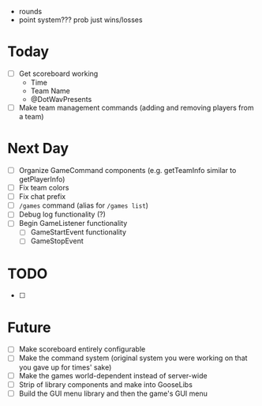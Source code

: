 - rounds
- point system??? prob just wins/losses

# Today
- [ ] Get scoreboard working
  - Time
  - Team Name
  - @DotWavPresents
- [ ] Make team management commands (adding and removing players from a team)

# Next Day
- [ ] Organize GameCommand components (e.g. getTeamInfo similar to getPlayerInfo)
- [ ] Fix team colors
- [ ] Fix chat prefix
- [ ] `/games` command (alias for `/games list`)
- [ ] Debug log functionality (?)
- [ ] Begin GameListener functionality
  - [ ] GameStartEvent functionality
  - [ ] GameStopEvent

# TODO
- [ ] 

# Future
- [ ] Make scoreboard entirely configurable
- [ ] Make the command system (original system you were working on that you gave up for times' sake)
- [ ] Make the games world-dependent instead of server-wide
- [ ] Strip of library components and make into GooseLibs
- [ ] Build the GUI menu library and then the game's GUI menu
